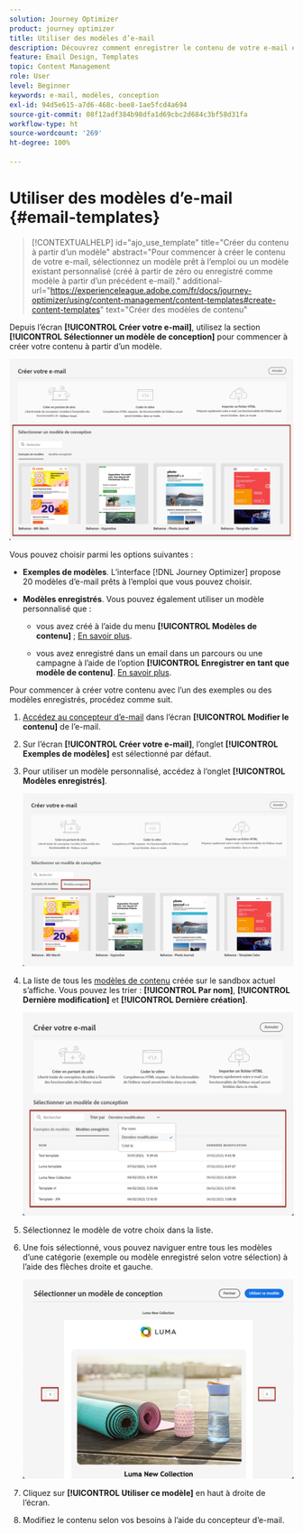 ```yaml
---
solution: Journey Optimizer
product: journey optimizer
title: Utiliser des modèles d’e-mail
description: Découvrez comment enregistrer le contenu de votre e-mail en tant que modèle et le réutiliser dans Journey Optimizer.
feature: Email Design, Templates
topic: Content Management
role: User
level: Beginner
keywords: e-mail, modèles, conception
exl-id: 94d5e615-a7d6-468c-bee8-1ae5fcd4a694
source-git-commit: 08f12adf384b98dfa1d69cbc2d684c3bf58d31fa
workflow-type: ht
source-wordcount: '269'
ht-degree: 100%

---
```


# Utiliser des modèles d’e-mail {#email-templates}

>[!CONTEXTUALHELP]
>id="ajo_use_template"
>title="Créer du contenu à partir d’un modèle"
>abstract="Pour commencer à créer le contenu de votre e-mail, sélectionnez un modèle prêt à l’emploi ou un modèle existant personnalisé (créé à partir de zéro ou enregistré comme modèle à partir d’un précédent e-mail)."
>additional-url="https://experienceleague.adobe.com/fr/docs/journey-optimizer/using/content-management/content-templates#create-content-templates" text="Créer des modèles de contenu"

Depuis l’écran **[!UICONTROL Créer votre e-mail]**, utilisez la section **[!UICONTROL Sélectionner un modèle de conception]** pour commencer à créer votre contenu à partir d’un modèle.

![](assets/email_designer-templates.png)

Vous pouvez choisir parmi les options suivantes :

* **Exemples de modèles**. L’interface [!DNL Journey Optimizer] propose 20 modèles d’e-mail prêts à l’emploi que vous pouvez choisir.

* **Modèles enregistrés**. Vous pouvez également utiliser un modèle personnalisé que :

   * vous avez créé à l’aide du menu **[!UICONTROL Modèles de contenu]** ; [En savoir plus](../content-management/content-templates.md#create-template-from-scratch).

   * vous avez enregistré dans un email dans un parcours ou une campagne à l’aide de l’option **[!UICONTROL Enregistrer en tant que modèle de contenu]**. [En savoir plus](../content-management/content-templates.md#save-as-template).

Pour commencer à créer votre contenu avec l’un des exemples ou des modèles enregistrés, procédez comme suit.

1. [Accédez au concepteur d’e-mail](get-started-email-design.md) dans l’écran **[!UICONTROL Modifier le contenu]** de l’e-mail.

1. Sur l’écran **[!UICONTROL Créer votre e-mail]**, l’onglet **[!UICONTROL Exemples de modèles]** est sélectionné par défaut.

1. Pour utiliser un modèle personnalisé, accédez à l‘onglet **[!UICONTROL Modèles enregistrés]**.

   ![](assets/email_designer-saved-templates-tab.png)

1. La liste de tous les [modèles de contenu](../content-management/content-templates.md#create-content-templates) créée sur le sandbox actuel s’affiche. Vous pouvez les trier : **[!UICONTROL Par nom]**, **[!UICONTROL Dernière modification]** et **[!UICONTROL Dernière création]**.

   ![](assets/email_designer-saved-templates-filter.png)

1. Sélectionnez le modèle de votre choix dans la liste.

1. Une fois sélectionné, vous pouvez naviguer entre tous les modèles d’une catégorie (exemple ou modèle enregistré selon votre sélection) à l’aide des flèches droite et gauche.

   ![](assets/email_designer-saved-templates-navigate.png)

1. Cliquez sur **[!UICONTROL Utiliser ce modèle]** en haut à droite de l’écran.

1. Modifiez le contenu selon vos besoins à l’aide du concepteur d’e-mail.
